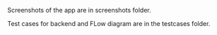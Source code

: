 Screenshots of the app are in screenshots folder.

Test cases for backend and FLow diagram are in the testcases folder.
